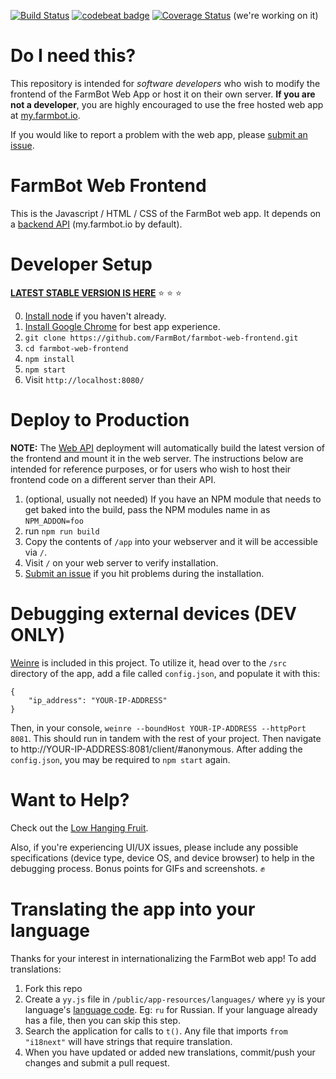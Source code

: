 [![Build Status](https://travis-ci.org/FarmBot/farmbot-web-frontend.svg?branch=master)](https://travis-ci.org/FarmBot/farmbot-web-frontend)
[![codebeat badge](https://codebeat.co/badges/73a8b8b6-2683-4bea-a759-e3a07210e4ca)](https://codebeat.co/projects/github-com-rickcarlino-farmbot-web-frontend-master)
[![Coverage Status](https://coveralls.io/repos/github/FarmBot/farmbot-web-frontend/badge.svg?branch=master)](https://coveralls.io/github/FarmBot/farmbot-web-frontend?branch=master) (we're working on it)
# Do I need this?

This repository is intended for *software developers* who wish to modify the frontend of the FarmBot Web App or host it on their own server. **If you are not a developer**, you are highly encouraged to use the free hosted web app at [my.farmbot.io](http://my.farmbot.io/).

If you would like to report a problem with the web app, please [submit an issue](https://github.com/FarmBot/farmbot-web-frontend/issues/new).

# FarmBot Web Frontend

 This is the Javascript / HTML / CSS of the FarmBot web app. It depends on a [backend API](https://github.com/FarmBot/Farmbot-Web-API) (my.farmbot.io by default).

# Developer Setup

**[LATEST STABLE VERSION IS HERE](https://github.com/FarmBot/farmbot-web-frontend/releases)** :star: :star: :star:

0. [Install node](https://nodejs.org/en/download/) if you haven't already.
1. [Install Google Chrome](https://www.google.com/chrome/) for best app experience.
2. `git clone https://github.com/FarmBot/farmbot-web-frontend.git`
3. `cd farmbot-web-frontend`
4. `npm install`
5. `npm start`
6. Visit `http://localhost:8080/`

# Deploy to Production

**NOTE:** The [Web API](https://github.com/FarmBot/Farmbot-Web-API) deployment will automatically build the latest version of the frontend and mount it in the web server. The instructions below are intended for reference purposes, or for users who wish to host their frontend code on a different server than their API.

1. (optional, usually not needed) If you have an NPM module that needs to get baked into the build, pass the NPM modules name in as `NPM_ADDON=foo`
2. run `npm run build`
3. Copy the contents of `/app` into your webserver and it will be accessible via `/`.
4. Visit `/` on your web server to verify installation.
5. [Submit an issue](https://github.com/FarmBot/farmbot-web-frontend/issues/new?title=Installation%20Failure) if you hit problems during the installation.

# Debugging external devices (DEV ONLY)

[Weinre](https://www.npmjs.com/package/weinre) is included in this project.
To utilize it, head over to the `/src` directory of the app, add a file called
`config.json`, and populate it with this:
```
{
    "ip_address": "YOUR-IP-ADDRESS"
}
```
Then, in your console, `weinre --boundHost YOUR-IP-ADDRESS --httpPort 8081`.
This should run in tandem with the rest of your project.
Then navigate to http://YOUR-IP-ADDRESS:8081/client/#anonymous.
After adding the `config.json`, you may be required to `npm start` again.

# Want to Help?

Check out the [Low Hanging Fruit](https://github.com/FarmBot/farmbot-web-frontend/search?l=typescript&q=TODO&utf8=%E2%9C%93).

Also, if you're experiencing UI/UX issues, please include any possible specifications (device type, device OS, and device browser) to help in the debugging process. Bonus points for GIFs and screenshots. :fist:

# Translating the app into your language
Thanks for your interest in internationalizing the FarmBot web app! To add translations:

1. Fork this repo
2. Create a `yy.js` file in ``/public/app-resources/languages/`` where `yy` is your language's [language code](http://www.science.co.il/Language/Locale-codes.php). Eg: `ru` for Russian. If your language already has a file, then you can skip this step.
3. Search the application for calls to `t()`. Any file that imports `from "i18next"` will have strings that require translation.
4. When you have updated or added new translations, commit/push your changes and submit a pull request.
